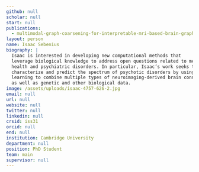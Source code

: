 ```yaml
---
github: null
scholar: null
start: null
publications:
  - multimodal-graph-coarsening-for-interpretable-mri-based-brain-graph-neural-network
layout: person
name: Isaac Sebenius
biography: |
  Isaac is interested in developing new computational methods that
  leverage biological knowledge to address open questions related to mental
  health and psychiatric disorders. In particular, Isaac’s work seeks to
  characterize and predict the spectrum of psychotic disorders by using machine
  learning to combine multiple types of neuroimaging-derived brain connectivity
  as well as genetic and other biological data.
image: /assets/uploads/isaac-4757-626-2.jpg
email: null
url: null
website: null
twitter: null
linkedin: null
crsid: iss31
orcid: null
end: null
institution: Cambridge University
department: null
position: PhD Student
team: main
supervisor: null
---
```

